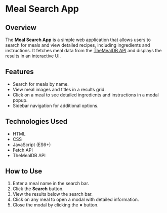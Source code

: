 # Meal Search App

## Overview
The **Meal Search App** is a simple web application that allows users to search for meals and view detailed recipes, including ingredients and instructions. It fetches meal data from the [TheMealDB API](https://www.themealdb.com/) and displays the results in an interactive UI.

## Features
- Search for meals by name.
- View meal images and titles in a results grid.
- Click on a meal to see detailed ingredients and instructions in a modal popup.
- Sidebar navigation for additional options.

## Technologies Used
- HTML
- CSS
- JavaScript (ES6+)
- Fetch API
- TheMealDB API

## How to Use
1. Enter a meal name in the search bar.
2. Click the **Search** button.
3. View the results below the search bar.
4. Click on any meal to open a modal with detailed information.
5. Close the modal by clicking the **×** button.
